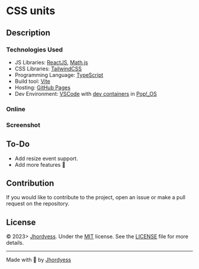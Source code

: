 # CSS units

## Description

### Technologies Used

- JS Libraries: [ReactJS](https://reactjs.org/), [Math.js](https://mathjs.org/)
- CSS Libraries: [TailwindCSS](https://tailwindcss.com/)
- Programming Language: [TypeScript](https://www.typescriptlang.org/)
- Build tool: [Vite](https://vitejs.dev/)
- Hosting: [GitHub Pages](https://pages.github.com/)
- Dev Environment: [VSCode](https://code.visualstudio.com/) with [dev containers](https://code.visualstudio.com/docs/remote/containers) in [Pop!_OS](https://pop.system76.com/)

### Online

### Screenshot

## To-Do

- Add resize event support.
- Add more features 🤔

## Contribution

If you would like to contribute to the project, open an issue or make a pull request on the repository.

## License

© 2023> [Jhordyess](https://github.com/jhordyess). Under the [MIT](https://choosealicense.com/licenses/mit/) license. See the [LICENSE](./LICENSE) file for more details.

---

Made with 💪 by [Jhordyess](https://www.jhordyess.com/)
